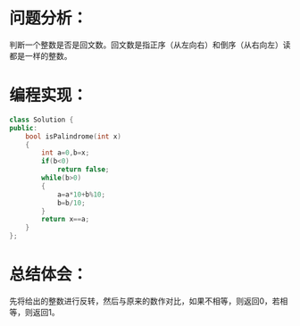 # 问题分析：
判断一个整数是否是回文数。回文数是指正序（从左向右）和倒序（从右向左）读都是一样的整数。

# 编程实现：
```C++
class Solution {
public:
    bool isPalindrome(int x)
    {
        int a=0,b=x;
        if(b<0)
            return false;
        while(b>0)
        {
            a=a*10+b%10;
            b=b/10;
        }
        return x==a;
    }
};
```

# 总结体会：
先将给出的整数进行反转，然后与原来的数作对比，如果不相等，则返回0，若相等，则返回1。
